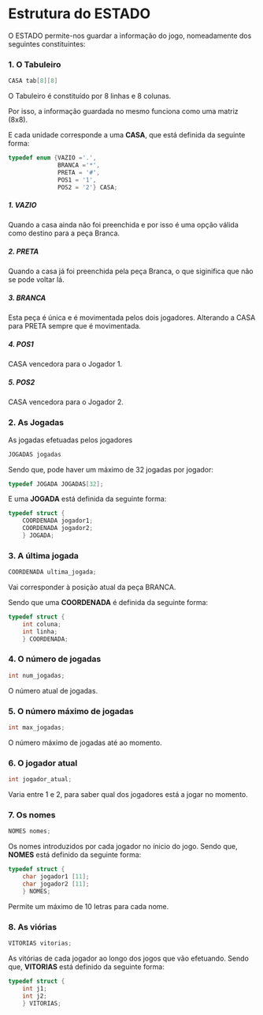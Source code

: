 # Estrutura do ESTADO

O ESTADO permite-nos guardar a informação do jogo, nomeadamente dos seguintes constituintes:

### 1. O Tabuleiro 
```c
CASA tab[8][8]
```
O Tabuleiro é constituído por 8 linhas e 8 colunas.

Por isso, a informação guardada no mesmo funciona como uma matriz (8x8).

E cada unidade corresponde a uma **CASA**, que está definida da seguinte forma:
```c
typedef enum {VAZIO ='.',
              BRANCA ='*', 
              PRETA = '#',
              POS1 = '1',
              POS2 = '2'} CASA;
```

##### 1. VAZIO
Quando a casa ainda não foi preenchida e por isso é uma opção válida como destino para a peça Branca.

##### 2. PRETA
Quando a casa já foi preenchida pela peça Branca, o que siginifica que não se pode voltar lá.

##### 3. BRANCA 
Esta peça é única e é movimentada pelos dois jogadores. Alterando a CASA para PRETA sempre que é movimentada.

##### 4. POS1 
CASA vencedora para o Jogador 1.

##### 5. POS2 
CASA vencedora para o Jogador 2.

### 2. As Jogadas 
As jogadas efetuadas pelos jogadores
```c
JOGADAS jogadas
```
Sendo que, pode haver um máximo de 32 jogadas por jogador:
```c
typedef JOGADA JOGADAS[32];
```
E uma **JOGADA** está definida da seguinte forma:
```c
typedef struct {
    COORDENADA jogador1;
    COORDENADA jogador2;
    } JOGADA;
```
### 3. A última jogada
```c
COORDENADA ultima_jogada;
```
Vai corresponder à posição atual da peça BRANCA.

Sendo que uma **COORDENADA** é definida da seguinte forma:
```c
typedef struct {
    int coluna;
    int linha;
    } COORDENADA;
```
### 4. O número de jogadas
```c
int num_jogadas;
```
O número atual de jogadas.
### 5. O número máximo de jogadas
```c
int max_jogadas;
```
O número máximo de jogadas até ao momento.
### 6. O jogador atual
```c
int jogador_atual;
```
Varia entre 1 e 2, para saber qual dos jogadores está a jogar no momento.

### 7. Os nomes
```c
NOMES nomes;
```
Os nomes introduzidos por cada jogador no ínicio do jogo.
Sendo que, **NOMES** está definido da seguinte forma:
```c
typedef struct {
    char jogador1 [11];
    char jogador2 [11];
    } NOMES;
```
Permite um máximo de 10 letras para cada nome.

### 8. As viórias
```c
VITORIAS vitorias;
```
As vitórias de cada jogador ao longo dos jogos que vão efetuando.
Sendo que, **VITORIAS** está definido da seguinte forma:
```c
typedef struct {
    int j1;
    int j2;
    } VITORIAS;
```
